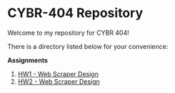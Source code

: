 # CYBR-404 Repository

Welcome to my repository for CYBR 404!

There is a directory listed below for your convenience:

**Assignments**
1. [HW1 - Web Scraper Design](https://github.com/gilbertk23/CYBR-404/blob/main/Assignments/Web%20Scraper/readme.md)
2. [HW2 - Web Scraper Design](https://github.com/gilbertk23/CYBR-404/blob/main/Assignments/Problem-Frames/readme.md)
